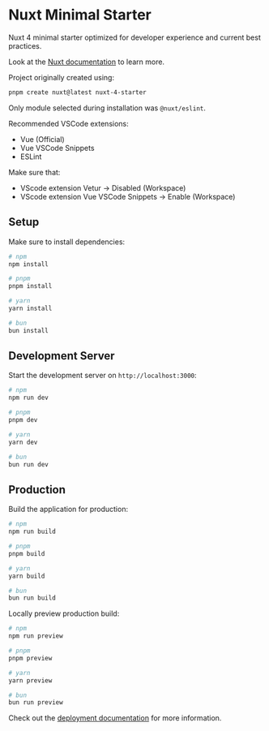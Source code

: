 # Nuxt Minimal Starter

Nuxt 4 minimal starter optimized for developer experience and current best practices.

Look at the [Nuxt documentation](https://nuxt.com/docs/getting-started/introduction) to learn more.

Project originally created using:

```bash
pnpm create nuxt@latest nuxt-4-starter
```

Only module selected during installation was `@nuxt/eslint`.

Recommended VSCode extensions:

- Vue (Official)
- Vue VSCode Snippets
- ESLint

Make sure that:

- VScode extension Vetur -> Disabled (Workspace)
- VScode extension Vue VSCode Snippets -> Enable (Workspace)

## Setup

Make sure to install dependencies:

```bash
# npm
npm install

# pnpm
pnpm install

# yarn
yarn install

# bun
bun install
```

## Development Server

Start the development server on `http://localhost:3000`:

```bash
# npm
npm run dev

# pnpm
pnpm dev

# yarn
yarn dev

# bun
bun run dev
```

## Production

Build the application for production:

```bash
# npm
npm run build

# pnpm
pnpm build

# yarn
yarn build

# bun
bun run build
```

Locally preview production build:

```bash
# npm
npm run preview

# pnpm
pnpm preview

# yarn
yarn preview

# bun
bun run preview
```

Check out the [deployment documentation](https://nuxt.com/docs/getting-started/deployment) for more information.
